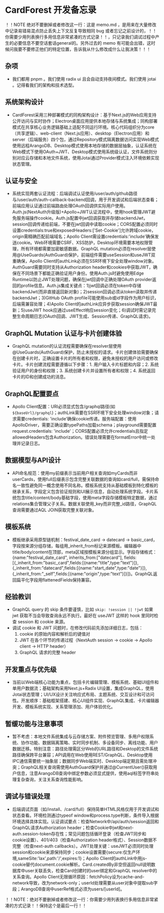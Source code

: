# CardForest 开发备忘录

！！NOTE 绝对不要删掉或者修改这一行：这是 memo.md ，是用来在大量修改中记录易错易混点防止丢失上下文反复导致相同 bug 或者忘记之前设计的，！！你需要少用列表换行多用信息非常紧凑的方式记录！！，只记录我们调试过程中产生的必要信息不要空话套话general的。另外过去的 memo 有可能会出错，这时候问我要不要修正他们的特定位置，告诉我从什么修改成什么让我决策！！！

## 杂项

* 我们都用 pnpm 。我们使用 radix ui 且会自动支持夜间模式。我们使用 jotai 。记得看我们的架构和技术选型。

## 系统架构设计
* CardForest采用三种部署模式的同构架构设计：基于Next.js的Web应用支持公开访问与实时协作；Electron桌面应用提供本地存储与系统集成；同构部署模式在共享核心业务逻辑基础上适配不同运行环境。核心代码组织分为core（共享逻辑）、web-client（Next.js应用）、desktop（Electron应用）和server（后端服务）四个包，通过Repository模式隔离数据访问实现Web模式使用远程ArangoDB、Desktop模式使用本地存储的数据层抽象，认证系统在Web模式下使用OAuth+JWT、Desktop模式使用系统级认证，文件系统则分别对应云存储和本地文件系统，使用Jotai通过Provider模式注入环境依赖实现状态管理。

## 认证与安全

* 系统实现两套认证流程：后端调试认证使用/user/auth/github路径与/user/auth/auth-callback-backend回调，用于开发调试和后端状态查看；前端应用认证通过前端路由处理OAuth回调供实际用户使用。Auth.js(NextAuth升级版)+Apollo+JWT认证流程中，使用hook管理JWT避免服务端操作cookie。Auth.js配置中jwt回调获取并存储backendJwt，session回调传递给前端，不要在jwt回调中读取cookie；CORS配置必须同时设置credentials:true和exposedHeaders:['Set-Cookie']允许跨域cookie，origin需精确匹配前端域名；Apollo Client需设置credentials:'include'确保发送cookie。Web环境需要CSRF、XSS防护，Desktop环境需要本地权限管理，所有环境都需要加密敏感数据。GraphQL mutation必须在resolver层使用@UseGuards(AuthGuard)保护，前端组件需要useSession和useJWT双重确保，Apollo Client的authLink必须在SSR环境下安全处理window对象。AuthGuard需要同时支持从Authorization header和cookies中获取JWT，确保在不同场景下都能正确验证用户身份。使用Auth.js时避免使用Edge Runtime以防止JWT处理问题，确保在jwt回调中正确处理OAuth provider返回的profile信息。Auth.js集成关键点：1)jwt回调必须在token中存储backendJwt(而非直接返回新对象)；2)session回调必须从token读取并传递backendJwt；3)GitHub OAuth profile可能使用sub或id字段作为用户标识，后端需兼容处理；4)Apollo Client的authLink应异步获取session确保JWT最新；5)useJWT hook应通过useEffect响应session变化；6)调试时需记录完整生命周期日志(OAuth回调、JWT生成、Session传递、GraphQL请求)。

## GraphQL Mutation 认证与卡片创建体验
* GraphQL mutation的认证流程需要确保在resolver层使用@UseGuards(AuthGuard)保护，防止未授权的请求。卡片创建体验需要确保在创建卡片时，正确设置卡片的所有者和权限，避免未授权的用户访问或修改卡片。卡片创建流程需要遵循以下步骤：1. 用户输入卡片标题和内容；2. 系统验证用户的身份和权限；3. 系统创建卡片并设置所有者和权限；4. 系统返回卡片的ID和创建成功的消息。

## GraphQL配置要点
* Apollo Client配置：URI必须显式包含/graphql路径(如`${baseUrl}/graphql`)；authLink需要在SSR环境下安全处理window对象；请求需要credentials: 'include'确保cookie传递。服务端配置：使用ApolloDriver，需要正确设置typePaths加载schema；playground需要配置request.credentials: 'include'；CORS配置必须允许credentials且指定allowedHeaders包含Authorization。错误处理需要在formatError中统一处理并记录日志。

## 数据模型与API设计
* API命名规范：使用my前缀表示当前用户相关查询如myCards而非userCards，使用full后缀表示包含完整关联数据的查询如card/full，需保持命名一致性避免同一概念使用不同名称。模板系统支持从基础模板到特化模板的继承关系，字段定义包含验证规则和UI展示信息，自动处理系统字段。卡片系统包含title/content/body基础字段，使用meta字段存储模板特定数据，通过relations集合管理父子关系。数据关联使用_key而非完整_id路径，GraphQL查询需要通过AQL JOIN获取完整关联对象。

## 模板系统

* 模板继承采用原型链机制：festival_date_card -> datecard -> basic_card，字段按来源分组存储，每组用_inherit_from标记来源模板。编辑器中title/body/content在顶部，meta区域按模板来源分组显示。字段存储格式：{name:"festival_date_card", inherits_from:["datecard"], fields:[{_inherit_from:"basic_card",fields:[{name:"title",type:"text"}]},{_inherit_from:"datecard",fields:[{name:"start_date",type:"date"}]},{_inherit_from:"_self",fields:[{name:"origin",type:"text"}]}]}。GraphQL返回扁平化字段用flattenedFields保持兼容。

## 经验教训

- GraphQL query 的 skip 条件要谨慎，比如 `skip: !session || !jwt` 如果 jwt 获取不当会导致查询永远不执行。最好在 useJWT 这样的 hook 里同时检查 session 和 cookie 来源。
- 调试 cookie 和 JWT 问题时，在修改代码前先添加详细日志，包括：
  1. cookie 的原始内容和解析后的键值对
  2. JWT 在各个环节的传递过程（NextAuth session -> cookie -> Apollo client -> HTTP header）
  3. GraphQL 请求的完整 header

## 开发重点与优先级
* 当前以Web端核心功能为重点，包括卡片编辑管理、模板系统、基础UI组件和单用户数据流；基础架构采用Next.js+Radix UI设置，集成GraphQL，使用Jotai状态管理；UI/UX设计关注响应式布局、主题系统、交互设计和可访问性。开发顺序：基础框架搭建、核心UI组件实现、GraphQL集成、卡片编辑器开发、模板系统实现、关系管理添加、用户体验优化。

## 暂缓功能与注意事项
* 暂不考虑：本地文件系统集成与云存储方案、附件预览管理、多用户权限系统、协作功能、数据隔离策略、实时同步机制、多设备同步、离线功能、用户数据迁移。特别注意：路径处理需区分Web的URL路径和Desktop的文件系统路径确保跨平台兼容；API调用在Web使用REST/GraphQL、Desktop使用IPC通信需要统一抽象层；数据同步Web端实时、Desktop端定期且需处理冲突；GraphQL相关查询需使用AuthGuard保护并通过@CurrentUser()获取用户信息，注意ArangoDB查询中绑定参数必须显式提供，使用aql标签字符串处理复杂查询，关注关系查询性能影响。

## 调试与错误处理
* 后端调试页面（如/install、/card/full）保持简单HTML风格仅用于开发调试和状态查看。环境检测通过typeof window和process.type判断，条件导入根据环境选择具体实现。认证调试要点：检查Network中/api/auth/session返回和GraphQL请求Authorization header；检查Cookie中jwt和next-auth.session-token存在性；常见问题包括循环登录（检查JWT同步和cookie设置）、401/403（检查Authorization header格式）、Session数据不完整（检查next-auth callbacks）。JWT处理关键：useJWT必须同时处理session和cookie来源保持同步；cookie设置需要{secure:仅生产环境,sameSite:'lax',path:'/',expires:1}；Apollo Client的authLink中用js-cookie替代document.cookie解析。Card.createdBy非空但返回null说明数据库中user关联丢失，检查Card创建时的user绑定和GraphQL resolver中的关系查询。Apollo Client无限循环原因：fetchPolicy设为cache-and-network导致，改为network-only；userId处理需要从user对象中提取sub字段；ArangoDB查询中userRef格式必须为users/[userId]。

！！NOTE：绝对不要删掉或者修改这一行：你需要少用列表换行多用信息非常紧凑的方式记录！！保持这个是最后一行！！
